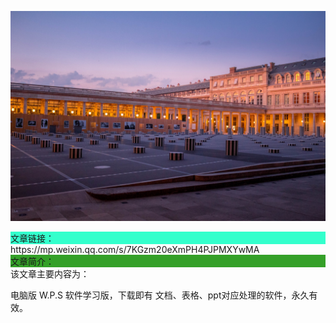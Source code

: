 ![img](./assets/matt-j_cand-qP54ziIya4k-unsplash.jpg)

<div style="background-color:#33ffcc">文章链接：</div>
https://mp.weixin.qq.com/s/7KGzm20eXmPH4PJPMXYwMA

<div style="background-color:RGB(52,160,40)">文章简介：</div>
该文章主要内容为：

电脑版 W.P.S 软件学习版，下载即有 文档、表格、ppt对应处理的软件，永久有效。

